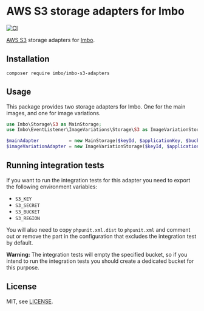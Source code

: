 # AWS S3 storage adapters for Imbo

[![CI](https://github.com/imbo/imbo-s3-adapters/workflows/CI/badge.svg)](https://github.com/imbo/imbo-s3-adapters/actions?query=workflow%3ACI)

[AWS S3](https://aws.amazon.com/s3/) storage adapters for [Imbo](https://imbo.io).

## Installation

    composer require imbo/imbo-s3-adapters

## Usage

This package provides two storage adapters for Imbo. One for the main images, and one for image variations.

```php
use Imbo\Storage\S3 as MainStorage;
use Imbo\EventListener\ImageVariations\Storage\S3 as ImageVariationStorage;

$mainAdapter           = new MainStorage($keyId, $applicationKey, $bucketId, $bucketName);
$imageVariationAdapter = new ImageVariationStorage($keyId, $applicationKey, $bucketId, $bucketName);
```

## Running integration tests

If you want to run the integration tests for this adapter you need to export the following environment variables:

- `S3_KEY`
- `S3_SECRET`
- `S3_BUCKET`
- `S3_REGION`

You will also need to copy `phpunit.xml.dist` to `phpunit.xml` and comment out or remove the part in the configuration that excludes the integration test by default.

**Warning:** The integration tests will empty the specified bucket, so if you intend to run the integration tests you should create a dedicated bucket for this purpose.

## License

MIT, see [LICENSE](LICENSE).